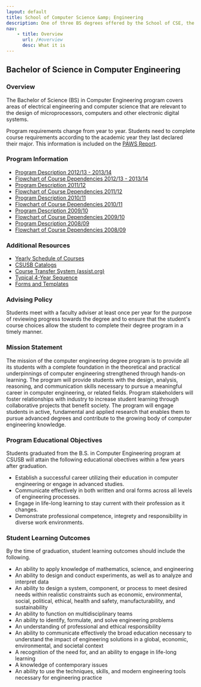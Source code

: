 ```yaml
---
layout: default
title: School of Computer Science &amp; Engineering
description: One of three BS degrees offered by the School of CSE, the BS in Computer Science is a 4-year degree with a combined focus on programming and theory.
nav:
    - title: Overview
      url: /#overview
      desc: What it is
---
```


## Bachelor of Science in Computer Engineering

### Overview

The Bachelor of Science (BS) in Computer Engineering program covers areas of electrical engineering and computer science that are relevant to the design of microprocessors, computers and other electronic digital systems.

Program requirements change from year to year. Students need to complete course requirements according to the academic year they last declared their major. This information is included on the [PAWS Report][paws].

### Program Information

- [Program Description 2012/13 - 2013/14][description-12-14]
- [Flowchart of Course Dependencies 2012/13 - 2013/14][flowchart-12-14]
- [Program Description 2011/12][description-11-12]
- [Flowchart of Course Dependencies 2011/12][flowchart-11-12]
- [Program Description 2010/11][description-10-11]
- [Flowchart of Course Dependencies 2010/11][flowchart-10-11]
- [Program Description 2009/10][description-09-10]
- [Flowchart of Course Dependencies 2009/10][flowchart-09-10]
- [Program Description 2008/09][description-08-09]
- [Flowchart of Course Dependencies 2008/09][flowchart-08-09]

### Additional Resources

- [Yearly Schedule of Courses][yearly-schedule]
- [CSUSB Catalogs][catalog]
- [Course Transfer System (assist.org)][assist]
- [Typical 4-Year Sequence][roadmap]
- [Forms and Templates][forms]

### Advising Policy

Students meet with a faculty adviser at least once per year for the purpose of reviewing progress towards the degree and to ensure that the student's course choices allow the student to complete their degree program in a timely manner.

### Mission Statement

The mission of the computer engineering degree program is to provide all its students with a complete foundation in the theoretical and practical underpinnings of computer engineering strengthened through hands-on learning. The program will provide students with the design, analysis, reasoning, and communication skills necessary to pursue a meaningful career in computer engineering, or related fields. Program stakeholders will foster relationships with industry to increase student learning through collaborative projects that benefit society. The program will engage students in active, fundamental and applied research that enables them to pursue advanced degrees and contribute to the growing body of computer engineering knowledge.

### Program Educational Objectives

Students graduated from the B.S. in Computer Engineering program at CSUSB will attain the following educational obectives within a few years after graduation.

- Establish a successful career utilizing their education in computer engineering or engage in advanced studies.
- Communicate effectively in both written and oral forms across all levels of engineering processes.
- Engage in life-long learning to stay current with their profession as it changes.
- Demonstrate professional competence, integrety and responsibility in diverse work environments.

### Student Learning Outcomes

By the time of graduation, student learning outcomes should include the following.

- An ability to apply knowledge of mathematics, science, and engineering
- An ability to design and conduct experiments, as well as to analyze and interpret data
- An ability to design a system, component, or process to meet desired needs within realistic constraints such as economic, environmental, social, political, ethical, health and safety, manufacturability, and sustainability
- An ability to function on multidisciplinary teams
- An ability to identify, formulate, and solve engineering problems
- An understanding of professional and ethical responsibility
- An ability to communicate effectively the broad education necessary to understand the impact of engineering solutions in a global, economic, environmental, and societal context
- A recognition of the need for, and an ability to engage in life-long learning
- A knowledge of contemporary issues
- An ability to use the techniques, skills, and modern engineering tools necessary for engineering practice

[abet]: http://abet.org/
[paws]: http://cms.csusb.edu/ehelp/sa/Paws.jsp

[flowchart-12-14]: flowcharts/ce-flowchart-2012.pdf
[flowchart-11-12]: flowcharts/ce-flowchart-2011.pdf
[flowchart-10-11]: flowcharts/ce-flowchart-2010.pdf
[flowchart-09-10]: flowcharts/ce-flowchart-2009.pdf
[flowchart-08-09]: flowcharts/ce-flowchart-2008.pdf

[description-12-14]: descriptions/ce-description-2012.pdf
[description-11-12]: descriptions/ce-description-2011.pdf
[description-10-11]: descriptions/ce-description-2010.pdf
[description-09-10]: descriptions/ce-description-2009.pdf
[description-08-09]: descriptions/ce-description-2008.pdf

[yearly-schedule]: /docs/Yearly_schedule_of_courses.pdf
[catalog]: http://catalog.csusb.edu/
[assist]: http://www.assist.org/
[roadmap]: Roadmap_bs_4_years.pdf
[forms]: /cse


